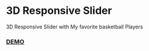 # 3D Responsive Slider

3D Responsive Slider with My favorite basketball Players

### [DEMO](https://johamsmc.github.io/3d-responsive-slider/index.html)
